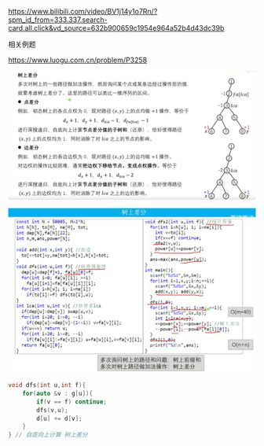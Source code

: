 https://www.bilibili.com/video/BV1j14y1o7Rn/?spm_id_from=333.337.search-card.all.click&vd_source=632b900659c1954e964a52b4d43dc39b

相关例题

https://www.luogu.com.cn/problem/P3258 

![image-20240305233205242](img/image-20240305233205242.png)

![image-20240305233328994](img/image-20240305233328994.png)

```cpp
void dfs(int u,int f){
    for(auto &v : g[u]){
        if(v == f) continue;
        dfs(v,u);
        d[u] += d[v]; 
    }
} // 自底向上计算 树上差分 
```

